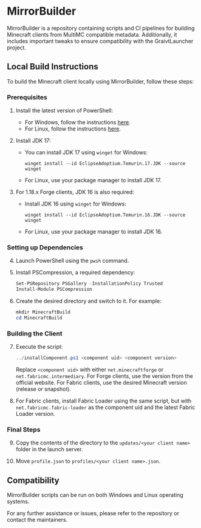 # MirrorBuilder

MirrorBuilder is a repository containing scripts and CI pipelines for building Minecraft clients from MultiMC compatible metadata. Additionally, it includes important tweaks to ensure compatibility with the GraivtLauncher project.



## Local Build Instructions

To build the Minecraft client locally using MirrorBuilder, follow these steps:

### Prerequisites

1. Install the latest version of PowerShell:
   - For Windows, follow the instructions [here](https://learn.microsoft.com/en-us/powershell/scripting/install/installing-powershell-on-windows).
   - For Linux, follow the instructions [here](https://learn.microsoft.com/en-us/powershell/scripting/install/installing-powershell-on-linux).

2. Install JDK 17:
   - You can install JDK 17 using `winget` for Windows:
     ```
     winget install --id EclipseAdoptium.Temurin.17.JDK --source winget
     ```
   - For Linux, use your package manager to install JDK 17.

3. For 1.18.x Forge clients, JDK 16 is also required:
   - Install JDK 16 using `winget` for Windows:
     ```
     winget install --id EclipseAdoptium.Temurin.16.JDK --source winget
     ```
   - For Linux, use your package manager to install JDK 16.

### Setting up Dependencies

4. Launch PowerShell using the `pwsh` command.

5. Install PSCompression, a required dependency:
   ```powershell
   Set-PSRepository PSGallery -InstallationPolicy Trusted
   Install-Module PSCompression
   ```

6. Create the desired directory and switch to it. For example:
   ```powershell
   mkdir MinecraftBuild
   cd MinecraftBuild
   ```

### Building the Client

7. Execute the script:
   ```powershell
   ../installComponent.ps1 <component uid> <component version>
   ```

   Replace `<component uid>` with either `net.minecraftforge` or `net.fabricmc.intermediary`. For Forge clients, use the version from the official website. For Fabric clients, use the desired Minecraft version (release or snapshot).

8. For Fabric clients, install Fabric Loader using the same script, but with `net.fabricmc.fabric-loader` as the component uid and the latest Fabric Loader version.

### Final Steps

9. Copy the contents of the directory to the `updates/<your client name>` folder in the launch server.

10. Move `profile.json` to `profiles/<your client name>.json`.

## Compatibility

MirrorBuilder scripts can be run on both Windows and Linux operating systems.

For any further assistance or issues, please refer to the repository or contact the maintainers.
